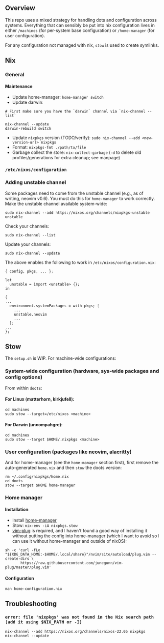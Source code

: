 ## Overview

This repo uses a mixed strategy for handling dots and configuration across systems. Everything that can sensibly be put into nix configuration lives in either `/machines` (for per-system base configuration) or `/home-manager` (for user configuration).

For any configuration not managed with nix, `stow` is used to create symlinks.

## Nix

### General

#### Maintenance

- Update home-manager: `home-manager switch`
- Update darwin:

```
# First make sure you have the `darwin` channel via `nix-channel --list`

nix-channel --update
darwin-rebuild switch
```

- Update `nixpkgs` version (TODO/verify): `sudo nix-channel --add <new-version-url> nixpkgs`
- Format: `nixpkgs-fmt ./path/to/file`
- Garbage collect the store: `nix-collect-garbage` (`-d` to delete old profiles/generations for extra cleanup; see manpage)


### `/etc/nixos/configuration`

### Adding unstable channel

Some packages need to come from the unstable channel (e.g., as of writing, neovim v0.6). You must do this for `home-manager` to work correctly. Make the unstable channel available system-wide:

```
sudo nix-channel --add https://nixos.org/channels/nixpkgs-unstable unstable
```

Check your channels:

```
sudo nix-channel --list
```

Update your channels:

```
sudo nix-channel --update
```

The above enables the following to work in `/etc/nixos/configuration.nix`:

```
{ config, pkgs, ... };

let
  unstable = import <unstable> {};
in

{
...
  environment.systemPackages = with pkgs; [
    ...
    unstable.neovim
    ...
  ];
...
};
```

## Stow

The `setup.sh` is WIP. For machine-wide configurations:

### System-wide configuration (hardware, sys-wide packages and config options)

From within `doots`:

#### For Linux (matterhorn, kirkjufell):

```
cd machines
sudo stow --target=/etc/nixos <machine>
```

#### For Darwin (uncompahgre):

```
cd machines
sudo stow --target $HOME/.nixpkgs <machine>
```

### User configuration (packages like neovim, alacritty)
And for home-manager (see the `home-manager` section first), first remove the auto-generated `home.nix` and then `stow` the doots version:

```
rm ~/.config/nixpkgs/home.nix
cd doots
stow --target $HOME home-manager
```

### Home manager

#### Installation

- Install [home-manager](https://nix-community.github.io/home-manager/index.html#sec-install-standalone)
- Stow: `nix-env -iA nixpkgs.stow`
- [vim-plug](https://github.com/junegunn/vim-plug) is required, and I haven't found a good way of installing it without putting the config into home-manager (which I want to avoid so I can use it without home-manager and outside of nixOS):

```
sh -c 'curl -fLo "${XDG_DATA_HOME:-$HOME/.local/share}"/nvim/site/autoload/plug.vim --create-dirs \
       https://raw.githubusercontent.com/junegunn/vim-plug/master/plug.vim'
```

#### Configuration

`man home-configuration.nix`

## Troubleshooting
### `error: file 'nixpkgs' was not found in the Nix search path (add it using $NIX_PATH or -I)`
```
nix-channel --add https://nixos.org/channels/nixos-22.05 nixpkgs
nix-channel --update
```

